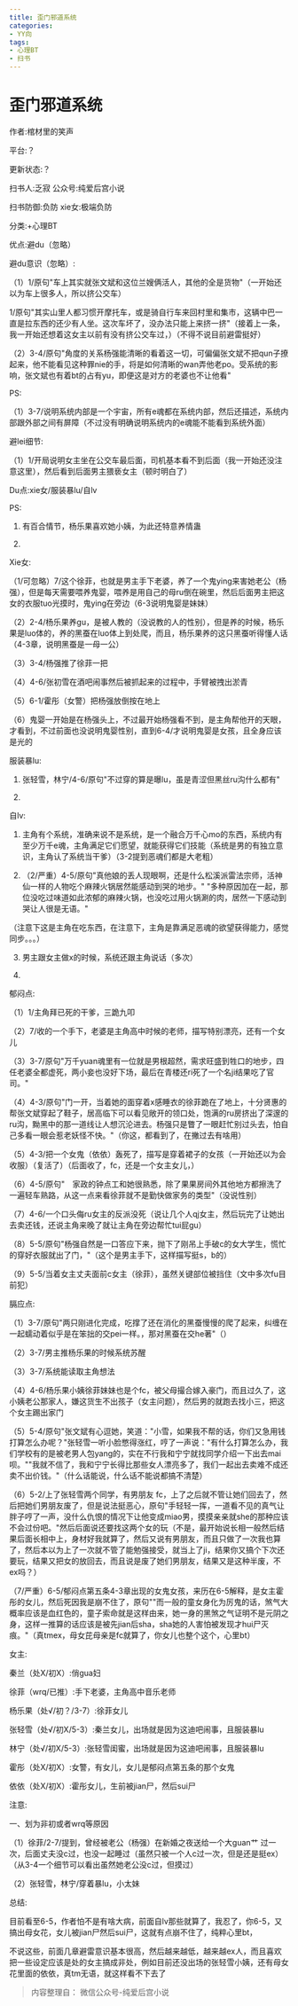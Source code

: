 ```yaml
---
title: 歪门邪道系统
categories:
- YY向
tags:
- 心理BT
- 扫书
---
```

# 歪门邪道系统
作者:棺材里的笑声

平台:？

更新状态:？

扫书人:乏寂 公众号:纯爱后宫小说

扫书防御:负防 xie女:极端负防

分类:+心理BT

优点:避du（忽略）

避du意识（忽略）:

（1）1/原句"车上其实就张文斌和这位兰嫂俩活人，其他的全是货物"（一开始还以为车上很多人，所以挤公交车）

1/原句"其实山里人都习惯开摩托车，或是骑自行车来回村里和集市，这辆中巴一直是拉东西的还少有人坐。这次车坏了，没办法只能上来挤一挤"（接着上一条，我一开始还想着这女主以前有没有挤公交车过，）（不得不说目前避雷挺好）

（2）3-4/原句"角度的关系杨强能清晰的看着这一切，可偏偏张文斌不把qun子撩起来，他不能看见这种罪nie的手，将是如何清晰的wan弄他老po。受系统的影响，张文斌也有着bt的占有yu，即便这是对方的老婆也不让他看"

PS:

（1）3-7/说明系统内部是一个宇宙，所有e魂都在系统内部，然后还描述，系统内部跟外部之间有屏障（不过没有明确说明系统内的e魂能不能看到系统外面）

避lei细节:

（1）1/开局说明女主坐在公交车最后面，司机基本看不到后面（我一开始还没注意这里），然后看到后面男主猥亵女主（顿时明白了）

Du点:xie女/服装暴lu/自lv

PS:

1.  有百合情节，杨乐果喜欢她小姨，为此还特意养情蛊

2.  

Xie女:

（1/可忽略）7/这个徐菲，也就是男主手下老婆，养了一个鬼ying来害她老公（杨强），但是每天需要喂养鬼婴，喂养是用自己的母ru倒在碗里，然后后面男主把这女的衣服tuo光摸时，鬼ying在旁边（6-3说明鬼婴是妹妹）

（2）2-4/杨乐果养gu，是被人教的（没说教的人的性别），但是养的时候，杨乐果是luo体的，养的黑蚕在luo体上到处爬，而且，杨乐果养的这只黑蚕听得懂人话（4-3章，说明黑蚕是一母一公）

（3）3-4/杨强推了徐菲一把

（4）4-6/张初雪在酒吧闹事然后被抓起来的过程中，手臂被拽出淤青

（5）6-1/霍彤（女警）把杨强放倒按在地上

（6）鬼婴一开始是在杨强头上，不过最开始杨强看不到，是主角帮他开的天眼，才看到，不过前面也没说明鬼婴性别，直到6-4/才说明鬼婴是女孩，且全身应该是光的

服装暴lu:

1.  张轻雪，林宁/4-6/原句"不过穿的算是曝lu，虽是青涩但黑丝ru沟什么都有"

2.  

自lv:

1.  主角有个系统，准确来说不是系统，是一个融合万千心mo的东西，系统内有至少万千e魂，主角满足它们愿望，就能获得它们技能（系统是男的有独立意识，主角认了系统当干爹）（3-2提到恶魂们都是大老粗）

2.  （2/严重）4-5/原句"真他娘的丢人现眼啊，还是什么松溪派雷法宗师，活神仙一样的人物吃个麻辣火锅居然能感动到哭的地步。"
    "多种原因加在一起，那位没吃过味道如此浓郁的麻辣火锅，也没吃过用火锅涮的肉，居然一下感动到哭让人很是无语。"

（注意下这是主角在吃东西，在注意下，主角是靠满足恶魂的欲望获得能力，感觉同步。。。）

3.  男主跟女主做x的时候，系统还跟主角说话（多次）

4.  

郁闷点:

（1）1/主角拜已死的干爹，三跪九叩

（2）7/收的一个手下，老婆是主角高中时候的老师，描写特别漂亮，还有一个女儿

（3）3-7/原句"万千yuan魂里有一位就是男根超然，需求旺盛到牲口的地步，四任老婆全都虚死，两小妾也没好下场，最后在青楼还ri死了一个名ji结果吃了官司。"

（4）4-3/原句"门一开，当着她的面穿着x感睡衣的徐菲跪在了地上，十分贤惠的帮张文斌穿起了鞋子，居高临下可以看见敞开的领口处，饱满的ru房挤出了深邃的ru沟，黝黑中的那一道线让人想沉沦进去。杨强只是瞥了一眼赶忙别过头去，怕自己多看一眼会惹老妖怪不快。"（你这，都看到了，在撇过去有啥用）

（5）4-3/把一个女鬼（依依）轰死了，描写是穿着裙子的女孩（一开始还以为会收服）（复活了）（后面收了，fc，还是一个女主女儿，）

（6）4-5/原句"　家政的钟点工和她很熟悉，除了果果房间外其他地方都擦洗了一遍轻车熟路，从这一点来看徐菲就不是勤快做家务的类型"（没说性别）

（7）4-6/一个口头侮ru女主的反派没死（说让几个人qj女主，然后玩完了让她出去卖还钱，还说主角来晚了就让主角在旁边帮忙tui屁gu）

（8）5-5/原句"杨强自然是一口答应下来，抛下了刚吊上手破c的女大学生，慌忙的穿好衣服就出了门，"（这个是男主手下，这样描写挺s，b的）

（9）5-5/当着女主丈夫面前c女主（徐菲），虽然关键部位被挡住（文中多次fu目前犯）

膈应点:

（1）3-7/原句"两只刚进化完成，吃撑了还在消化的黑蚕慢慢的爬了起来，纠缠在一起蠕动着似乎是在笨拙的交pei一样。，那对黑蚕在交he著"（）

（2）3-7/男主推杨乐果的时候系统苏醒

（3）3-7/系统能读取主角想法

（4）4-6/杨乐果小姨徐菲妹妹也是个fc，被父母撮合嫁入豪门，而且过久了，这小姨老公那家人，嫌这货生不出孩子（女主问题），然后男的就跑去找小三，把这个女主踢出家门

（5）5-4/原句"张文斌有心逗她，笑道："小雪，如果我不帮的话，你们又急用钱打算怎么办呢？"张轻雪一听小脸憋得涨红，哼了一声说："有什么打算怎么办，我们学校有的是被老男人包yang的，实在不行我和宁宁就找同学介绍一下出去mai呗。""我就不信了，我和宁宁长得比那些女人漂亮多了，我们一起出去卖难不成还卖不出价钱。"（什么话能说，什么话不能说都搞不清楚）

（6）5-2/上了张轻雪两个同学，有男朋友
fc，上了之后就不管让她们回去了，然后把她们男朋友废了，但是说法挺恶心，原句"手轻轻一挥，一道看不见的真气让胖子哼了一声，没什么仇恨的情况下让他变成miao男，摸摸亲亲就she的那种应该不会过份吧。"然后后面说还要找这两个女的玩（不是，最开始说长相一般然后结果后面长相中上，身材好我就算了，然后又说有男朋友，而且只做了一次我也算了，然后本以为上了一次就不管了能勉强接受，就当上了ji，结果你又搞个下次还要玩，结果又把女的放回去，而且说是废了她们男朋友，结果又是这种半废，不ex吗？）

（7/严重）6-5/郁闷点第五条4-3章出现的女鬼女孩，来历在6-5解释，是女主霍彤的女儿，然后死因我是崩不住了，原句""而一般的童女身化为厉鬼的话，煞气大概率应该是血红色的，童子索命就是这样由来，她一身的黑煞之气证明不是元阴之身，这样一推算的话应该是被先jian后sha，sha她的人害怕被发现才hui尸灭痕。"（真tmex，母女芘母亲是fc就算了，你女儿也整个这个，心里bt）

女主:

秦兰（处X/初X）:俏gua妇

徐菲（wrq/已推）:手下老婆，主角高中音乐老师

杨乐果（处√/初？/3-7）:徐菲女儿

张轻雪（处√/初X/5-3）:秦兰女儿，出场就是因为这迪吧闹事，且服装暴lu

林宁（处√/初X/5-3）:张轻雪闺蜜，出场就是因为这迪吧闹事，且服装暴lu

霍彤（处Ⅹ/初X）:女警，有女儿，女儿是郁闷点第五条的那个女鬼

依依（处X/初X）:霍彤女儿，生前被jian尸，然后sui尸

注意:

一、划为非初或者wrq等原因

（1）徐菲/2-7/提到，曾经被老公（杨强）在新婚之夜送给一个大guan艹
过一次，后面丈夫没c过，也没一起睡过（虽然只被一个人c过一次，但是还是挺ex）（从3-4一个细节可以看出虽然她老公没c过，但摸过）

（2）张轻雪，林宁/穿着暴lu，小太妹

总结:

目前看至6-5，作者怕不是有啥大病，前面自lv那些就算了，我忍了，你6-5，又搞出母女花，女儿被jian尸然后sui尸，这就有点崩不住了，纯粹心里bt，

不说这些，前面几章避雷意识基本很高，然后越来越低，越来越ex人，而且喜欢把一些设定应该是处的女主搞成非处，例如目前还没出场的张轻雪小姨，还有母女花里面的依依，真tm无语，就这样看不下去了


> 内容整理自： 微信公众号-纯爱后宫小说